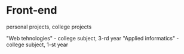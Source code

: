 # Front-end
personal projects, college projects

"Web tehnologies" - college subject, 3-rd year
"Applied informatics" - college subject, 1-st year 
